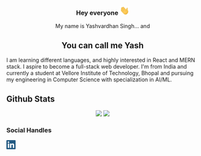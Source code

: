 ### <p align="center">Hey everyone <img src="./wave.gif" height="24px"></img></p>
<p align="center">My name is Yashvardhan Singh... and</p>
<h2 align="center">You can call me Yash</h2>

I am learning different languages, and highly interested in React and MERN stack. I aspire to become a full-stack web developer.
I'm from India and currently a student at Vellore Institute of Technology, Bhopal and pursuing my engineering in Computer Science with specialization in AI/ML.

## Github Stats
<p align="center">
<img height="172px" src = "https://github-readme-stats.vercel.app/api?username=yvs2701&count_private=true&show_icons=true&theme=dracula" ></img>
<img height="172px" src = "https://github-readme-stats.vercel.app/api/top-langs/?username=yvs2701&layout=compact&theme=dracula" ></img>
</p>

### Social Handles
<p>
  <a href="https://www.linkedin.com/in/yashv27/"><img width="24px" src="https://github.com/yvs2701/yvs2701/blob/main/linkedIn.png"></img></a>
  <!--<br>
  <a href="https://stackoverflow.com/users/16084581/yashv"><img src="https://stackoverflow.com/users/flair/16084581.png?theme=dark" width="208" height="58" alt="profile for Yashv at Stack Overflow, Q&amp;A for professional and enthusiast programmers" title="profile for Yashv at Stack Overflow, Q&amp;A for professional and enthusiast programmers"></a>-->
</p>
<!--
Here are some ideas to get you started:

- 🔭 I’m currently working on ...
- 🌱 I’m currently learning ...
- 👯 I’m looking to collaborate on ...
- 🤔 I’m looking for help with ...
- 💬 Ask me about ...
- 📫 How to reach me: ...
- 😄 Pronouns: ...
- ⚡ Fun fact: ...
-->
